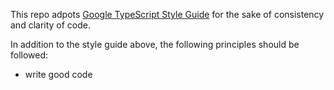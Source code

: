 This repo adpots [Google TypeScript Style Guide](https://google.github.io/styleguide/tsguide.html) for the sake of consistency and clarity of code.

In addition to the style guide above, the following principles should be followed:
- write good code
